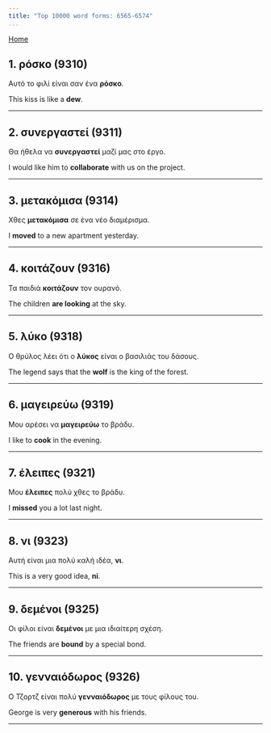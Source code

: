 ```yaml
---
title: "Top 10000 word forms: 6565-6574"
...
```


[Home](./) 

## 1. ρόσκο (9310)

Αυτό το φιλί είναι σαν ένα **ρόσκο**.

This kiss is like a **dew**.

---

## 2. συνεργαστεί (9311)

Θα ήθελα να **συνεργαστεί** μαζί μας στο έργο.  

I would like him to **collaborate** with us on the project.

---

## 3. μετακόμισα (9314)

Χθες **μετακόμισα** σε ένα νέο διαμέρισμα.  

I **moved** to a new apartment yesterday.

---

## 4. κοιτάζουν (9316)

Τα παιδιά **κοιτάζουν** τον ουρανό.  

The children **are looking** at the sky.

---

## 5. λύκο (9318)

Ο θρύλος λέει ότι ο **λύκος** είναι ο βασιλιάς του δάσους.  

The legend says that the **wolf** is the king of the forest.

---

## 6. μαγειρεύω (9319)

Μου αρέσει να **μαγειρεύω** το βράδυ.  

I like to **cook** in the evening.

---

## 7. έλειπες (9321)

Μου **έλειπες** πολύ χθες το βράδυ.

I **missed** you a lot last night.

---

## 8. νι (9323)

Αυτή είναι μια πολύ καλή ιδέα, **νι**.

This is a very good idea, **ni**.

---

## 9. δεμένοι (9325)

Οι φίλοι είναι **δεμένοι** με μια ιδιαίτερη σχέση.  

The friends are **bound** by a special bond.

---

## 10. γενναιόδωρος (9326)

Ο Τζορτζ είναι πολύ **γενναιόδωρος** με τους φίλους του.  

George is very **generous** with his friends.

---

